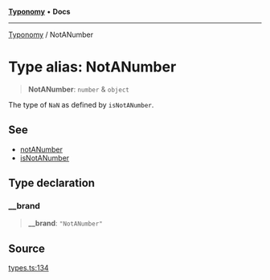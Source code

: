 [**Typonomy**](../README.md) • **Docs**

***

[Typonomy](../globals.md) / NotANumber

# Type alias: NotANumber

> **NotANumber**: `number` & `object`

The type of `NaN` as defined by `isNotANumber`.

## See

 - [notANumber](../variables/notANumber.md)
 - [isNotANumber](../functions/isNotANumber.md)

## Type declaration

### \_\_brand

> **\_\_brand**: `"NotANumber"`

## Source

[types.ts:134](https://github.com/softcraft-development/typonomy/blob/eea886e2cab97560257369acf8e7d17e5016c6e5/src/types.ts#L134)
